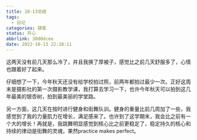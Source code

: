 ```yaml
---
title: 10-13总结
tags:
  - 日记
categories: 随笔
status: 开心
abbrlink: 30d0dcee
date: 2022-10-13 22:28:11
---
```


这两天没有前几天那么冷了，并且我换了厚被子，感觉比之前几天舒服多了，心情也跟着好了起来。

<!-- more -->

仔细想了一下，今年秋天还没有给学校拍过照，前两年都拍过最少一次。正好这周末是摄影社的第一次摄影教学课，我打算去学习一下，也许今年秋天可以拍到这几年最美的银杏树，拍到最美丽的学堂路。

另一方面，这几天在按时进行健身和街舞队训。健身的重量比前几周加了一些，我感觉到了我的力量肌力在增长，满足感来了。也许到了这学期末，我会比之前有一个大的增长！再就是，我跳舞明显感觉到核心比之前更稳定了，稳定持久的核心和持续的律动是街舞的灵魂，果然practice makes perfect。

